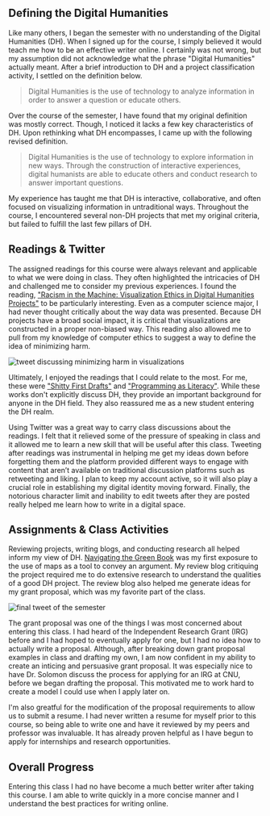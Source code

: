 ## Defining the Digital Humanities
Like many others, I began the semester with no understanding of the Digital Humanities (DH). When I signed up for the course, I simply believed it would teach me how to be an effective writer online. I certainly was not wrong, but my assumption did not acknowledge what the phrase "Digital Humanities" actually meant. After a brief introduction to DH and a project classification activity, I settled on the definition below.

> Digital Humanities is the use of technology to analyze information in order to answer a question or educate others.

Over the course of the semester, I have found that my original definition was mostly correct. Though, I noticed it lacks a few key characteristics of DH. Upon rethinking what DH encompasses, I came up with the following revised definition.

> Digital Humanities is the use of technology to explore information in new ways. Through the construction of interactive experiences, digital humanists are able to educate others and conduct research to answer important questions.

My experience has taught me that DH is interactive, collaborative, and often focused on visualizing information in untraditional ways. Throughout the course, I encountered several non-DH projects that met my original criteria, but failed to fulfill the last few pillars of DH.

## Readings & Twitter
The assigned readings for this course were always relevant and applicable to what we were doing in class. They often highlighted the intricacies of DH and challenged me to consider my previous experiences. I found the reading, ["Racism in the Machine: Visualization Ethics in Digital Humanities Projects"](http://www.digitalhumanities.org/dhq/vol/12/4/000408/000408.html) to be particularly interesting. Even as a computer science major, I had never thought critically about the way data was presented. Because DH projects have a broad social impact, it is critical that visualizations are constructed in a proper non-biased way. This reading also allowed me to pull from my knowledge of computer ethics to suggest a way to define the idea of minimizing harm.

![tweet discussing minimizing harm in visualizations](https://dh.toddmahood.com/images/course_reflection/visualization_ethics_tweet.png)

Ultimately, I enjoyed the readings that I could relate to the most. For me, these were ["Shitty First Drafts"](https://wrd.as.uky.edu/sites/default/files/1-Shitty%20First%20Drafts.pdf) and ["Programming as Literacy"](http://d-scholarship.pitt.edu/37085/1/45veeAnnette.pdf). While these works don't explicitly discuss DH, they provide an important background for anyone in the DH field. They also reassured me as a new student entering the DH realm.

Using Twitter was a great way to carry class discussions about the readings. I felt that it relieved some of the pressure of speaking in class and it allowed me to learn a new skill that will be useful after this class. Tweeting after readings was instrumental in helping me get my ideas down before forgetting them and the platform provided different ways to engage with content that aren’t available on traditional discussion platforms such as retweeting and liking. I plan to keep my account active, so it will also play a crucial role in establishing my digital identity moving forward. Finally, the notorious character limit and inability to edit tweets after they are posted really helped me learn how to write in a digital space. 

## Assignments & Class Activities
Reviewing projects, writing blogs, and conducting research all helped inform my view of DH. [Navigating the Green Book](https://publicdomain.nypl.org/greenbook-map/index.html) was my first exposure to the use of maps as a tool to convey an argument. My review blog critiquing the project required me to do extensive research to understand the qualities of a good DH project. The review blog also helped me generate ideas for my grant proposal, which was my favorite part of the class.

![final tweet of the semester](https://dh.toddmahood.com/images/course_reflection/final_tweet.png)

The grant proposal was one of the things I was most concerned about entering this class. I had heard of the Independent Research Grant (IRG) before and I had hoped to eventually apply for one, but I had no idea how to actually write a proposal. Although, after breaking down grant proposal examples in class and drafting my own, I am now confident in my ability to create an inticing and persuasive grant proposal. It was especially nice to have Dr. Solomon discuss the process for applying for an IRG at CNU, before we began drafting the proposal. This motivated me to work hard to create a model I could use when I apply later on. 

I'm also greatful for the modification of the proposal requirements to allow us to submit a resume. I had never written a resume for myself prior to this course, so being able to write one and have it reviewed by my peers and professor was invaluable. It has already proven helpful as I have begun to apply for internships and research opportunities. 

## Overall Progress
Entering this class I had no  have become a much better writer after taking this course. I am able to write quickly in a more concise manner and I understand the best practices for writing online.
